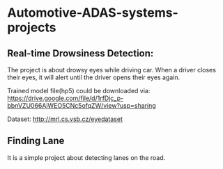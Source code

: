 # Automotive-ADAS-systems-projects

## Real-time Drowsiness Detection: 


The project is about drowsy eyes while driving car. When a driver closes their eyes, it will alert until the driver opens their eyes again.

Trained model file(hp5) could be downloaded via: https://drive.google.com/file/d/1rfDjc_p-bbnVZU066AjWEO5CNc5ofqZW/view?usp=sharing 

Dataset: http://mrl.cs.vsb.cz/eyedataset 

## Finding Lane
It is a simple project about detecting lanes on the road.
